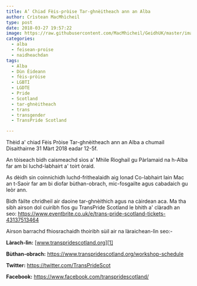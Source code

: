 ```yaml
---
title: A’ Chiad Fèis-pròise Tar-ghnèitheach ann an Alba
author: Crìstean MacMhìcheil
type: post
date: 2018-03-27 19:57:22
image: https://raw.githubusercontent.com/MacMhicheil/GeidhUK/master/images/2018-03-27-a-chiad-feis-proise-tar-ghneitheach-ann-an-alba.jpg
categories:
  - alba
  - feisean-proise
  - naidheachdan
tags:
  - Alba
  - Dùn Èideann
  - fèis-pròise
  - LGBTI
  - LGDTE
  - Pride
  - Scotland
  - tar-ghnèitheach
  - trans
  - transgender
  - TransPride Scotland

---
```


Thèid a' chiad Fèis Pròise Tar-ghnèitheach ann an Alba a chumail Disaithairne 31 Màrt 2018 eadar 12-5f.

<!--more-->

An tòiseach bidh caismeachd sìos a' Mhìle Rìoghail gu Pàrlamaid na h-Alba far am bi luchd-labhairt a' toirt òraid.

As dèidh sin coinnichidh luchd-frithealaidh aig Ionad Co-labhairt Iain Mac an t-Saoir far am bi diofar bùthan-obrach, mic-fosgailte agus cabadaich gu leòr ann.

Bidh fàilte chridheil air daoine tar-ghnèithich agus na càirdean aca. Ma tha sibh airson dol cuiribh fios gu TransPride Scotland le bhith a' clàradh an seo: <https://www.eventbrite.co.uk/e/trans-pride-scotland-tickets-43137513464>

Airson barrachd fhiosrachaidh thoiribh sùil air na làraichean-lìn seo:-

**Làrach-lìn:** [www.transpridescotland.org][1]

**Bùthan-obrach:** <https://www.transpridescotland.org/workshop-schedule>

**Twitter:** <https://twitter.com/TransPrideScot>

**Face﻿**﻿**book:** <https://www.facebook.com/transpridescotland/>

 [1]: http://www.transpridescotland.org/
